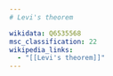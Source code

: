 ```yaml
---
# Levi's theorem

wikidata: Q6535568
msc_classification: 22
wikipedia_links:
  - "[[Levi's theorem]]"
---
```

